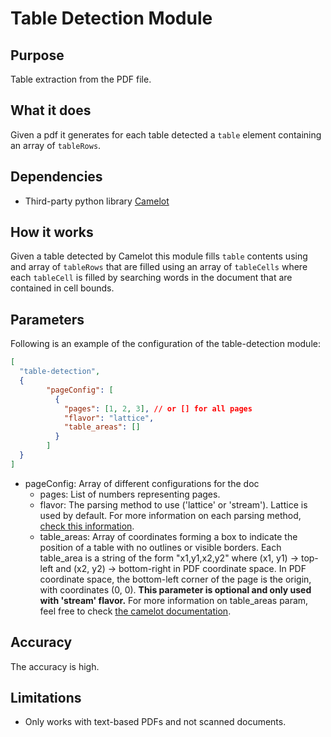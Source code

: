 # Table Detection Module

## Purpose

Table extraction from the PDF file.

## What it does

Given a pdf it generates for each table detected a `table` element containing an array of `tableRows`.

## Dependencies

- Third-party python library [Camelot](https://camelot-py.readthedocs.io/en/master/index.html)

## How it works

Given a table detected by Camelot this module fills `table` contents using and array of `tableRows` that are filled using an array of `tableCells` where each `tableCell` is filled by searching words in the document that are contained in cell bounds.

## Parameters

Following is an example of the configuration of the table-detection module:

```json
[
  "table-detection",
  {
        "pageConfig": [
          {
            "pages": [1, 2, 3], // or [] for all pages
            "flavor": "lattice",
            "table_areas": []
          }
        ]
  }
]
```

- pageConfig: Array of different configurations for the doc
  - pages: List of numbers representing pages.
  - flavor: The parsing method to use ('lattice' or 'stream'). Lattice is used by default. For more information on each parsing method, [check this information](https://camelot-py.readthedocs.io/en/master/user/how-it-works.html).
  - table_areas: Array of coordinates forming a box to indicate the position of a table with no outlines or visible borders.
  Each table_area is a string of the form "x1,y1,x2,y2" where (x1, y1) -> top-left and (x2, y2) -> bottom-right in PDF coordinate space. In PDF coordinate space, the bottom-left corner of the page is the origin, with coordinates (0, 0). 
  **This parameter is optional and only used with 'stream' flavor.**
  For more information on table_areas param, feel free to check [the camelot documentation](https://camelot-py.readthedocs.io/en/master/user/advanced.html#specify-table-areas).

## Accuracy

The accuracy is high.

## Limitations

- Only works with text-based PDFs and not scanned documents.

